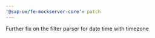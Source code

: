 ```yaml
---
'@sap-ux/fe-mockserver-core': patch
---
```


Further fix on the filter parser for date time with timezone
